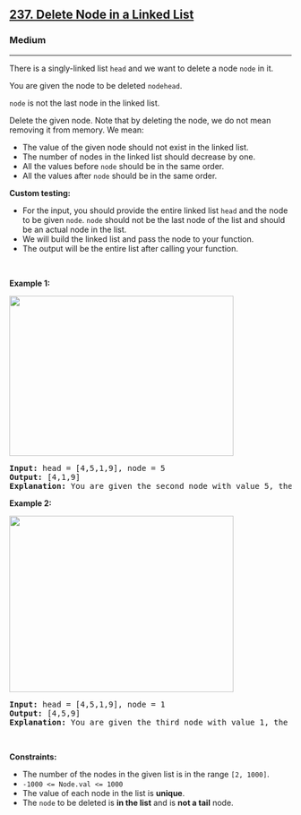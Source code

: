 <h2><a href="https://leetcode.com/problems/delete-node-in-a-linked-list/">237. Delete Node in a Linked List</a></h2><h3>Medium</h3><hr><div><p><font papago-translate="translated" papago-id="0">There is a singly-linked list </font><code>head</code><font papago-translate="translated" papago-id="1"> and we want to delete a node </font><code>node</code><font papago-translate="translated" papago-id="2"> in it.</font></p>

<p><font papago-translate="cached" papago-id="11">You are given the node to be deleted </font><code>node</code><code>head</code><font papago-translate="cached" papago-id="13">.</font></p>

<p><code>node</code><font papago-translate="cached" papago-id="15"> is not the last node in the linked list.</font></p>

<p papago-id="16" papago-translate="translated">Delete the given node. Note that by deleting the node, we do not mean removing it from memory. We mean:</p>

<ul>
	<li papago-id="17" papago-translate="translated">The value of the given node should not exist in the linked list.</li>
	<li papago-id="18" papago-translate="translated">The number of nodes in the linked list should decrease by one.</li>
	<li><font papago-translate="cached" papago-id="19">All the values before </font><code>node</code><font papago-translate="cached" papago-id="20"> should be in the same order.</font></li>
	<li><font papago-translate="cached" papago-id="21">All the values after </font><code>node</code><font papago-translate="cached" papago-id="22"> should be in the same order.</font></li>
</ul>

<p><strong papago-id="23" papago-translate="translated">Custom testing:</strong></p>

<ul>
	<li><font papago-translate="cached" papago-id="24">For the input, you should provide the entire linked list </font><code>head</code><font papago-translate="cached" papago-id="25"> and the node to be given </font><code>node</code><font papago-translate="cached" papago-id="26">. </font><code>node</code><font papago-translate="cached" papago-id="27"> should not be the last node of the list and should be an actual node in the list.</font></li>
	<li papago-id="28" papago-translate="translated">We will build the linked list and pass the node to your function.</li>
	<li papago-id="29" papago-translate="translated">The output will be the entire list after calling your function.</li>
</ul>

<p>&nbsp;</p>
<p><strong class="example" papago-id="30" papago-translate="translated">Example 1:</strong></p>
<img alt="" src="https://assets.leetcode.com/uploads/2020/09/01/node1.jpg" style="width: 400px; height: 286px;">
<pre><strong>Input:</strong> head = [4,5,1,9], node = 5
<strong>Output:</strong> [4,1,9]
<strong>Explanation: </strong>You are given the second node with value 5, the linked list should become 4 -&gt; 1 -&gt; 9 after calling your function.
</pre>

<p><strong class="example">Example 2:</strong></p>
<img alt="" src="https://assets.leetcode.com/uploads/2020/09/01/node2.jpg" style="width: 400px; height: 315px;">
<pre><strong>Input:</strong> head = [4,5,1,9], node = 1
<strong>Output:</strong> [4,5,9]
<strong>Explanation: </strong>You are given the third node with value 1, the linked list should become 4 -&gt; 5 -&gt; 9 after calling your function.
</pre>

<p>&nbsp;</p>
<p><strong>Constraints:</strong></p>

<ul>
	<li><font papago-translate="translated" papago-id="16">The number of the nodes in the given list is in the range </font><code>[2, 1000]</code><font papago-translate="translated" papago-id="17">.</font></li>
	<li><code>-1000 &lt;= Node.val &lt;= 1000</code></li>
	<li>The value of each node in the list is <strong>unique</strong>.</li>
	<li><font papago-translate="translated" papago-id="18">The </font><code>node</code><font papago-translate="cached" papago-id="19"> to be deleted is <strong papago-id="19-1">in the list</strong> and is <strong papago-id="19-3">not a tail</strong> node.</font></li>
</ul>
</div>